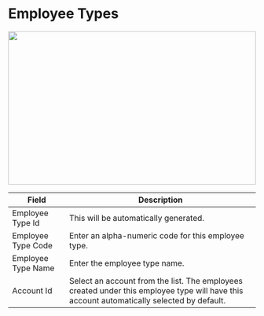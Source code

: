 # Employee Types

<img src="" height="312px" width="100%">

| Field              | Description                                                                                                                               |
| ------------------ | ----------------------------------------------------------------------------------------------------------------------------------------- |
| Employee Type Id   | This will be automatically generated.                                                                                                     |
| Employee Type Code | Enter an alpha-numeric code for this employee type.                                                                                       |
| Employee Type Name | Enter the employee type name.                                                                                                             |
| Account Id         | Select an account from the list. The employees created under this employee type will have this account automatically selected by default. |
